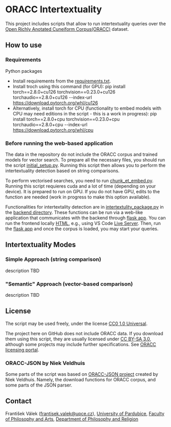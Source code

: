 # ORACC Intertextuality
This project includes scripts that allow to run intertextuality queries over the [Open Richly Anotated Cuneiform Corpus(ORACC)](https://oracc.museum.upenn.edu/) dataset.

## How to use
### Requirements
Python packages
- Install requirements from the [requirements.txt](https://github.com/valekfrantisek/CuneiformIntertextuality/blob/main/requirements.txt).
- Install troch using this command (for GPU): pip install torch==2.8.0+cu126 torchvision==0.23.0+cu126 torchaudio==2.8.0+cu126 --index-url https://download.pytorch.org/whl/cu126
- Alternatively, install torch for CPU (functionality to embed models with CPU may need editions in the script - this is a work in progress): pip install torch==2.8.0+cpu torchvision==0.23.0+cpu torchaudio==2.8.0+cpu --index-url https://download.pytorch.org/whl/cpu

### Before running the web-based application
The data in the repository do not include the ORACC corpus and trained models for vector search. To prepare all the necessary files, you should run the script [initial_setup.py](https://github.com/valekfrantisek/CuneiformIntertextuality/blob/main/initial_setup.py). Running this script then allows you to perform the intertextuality detection based on string comparisons.

To perform vectorised searches, you need to run [chunk_et_embed.py](https://github.com/valekfrantisek/CuneiformIntertextuality/blob/main/chunk_et_embed.py). Running this script requieres cuda and a lot of time (depending on your device). It is prepared to run on GPU. If you do not have GPU, edits to the function are needed (work in progress to make this option available).

Functionalities for intertextality detection are in [intertextulity_package.py](https://github.com/valekfrantisek/CuneiformIntertextuality/blob/main/backend/intertextulity_package.py) in the [backend directory](https://github.com/valekfrantisek/CuneiformIntertextuality/tree/main/backend). These functions can be run via a web-like application that communicates with the backend through [flask app](https://github.com/valekfrantisek/CuneiformIntertextuality/blob/main/backend/app.py). You can run the frontend locally [HTML](https://github.com/valekfrantisek/CuneiformIntertextuality/blob/main/frontend/index.html), e.g., using VS Code [Live Server](https://marketplace.visualstudio.com/items?itemName=ritwickdey.LiveServer). Then, run the [flask app](https://github.com/valekfrantisek/CuneiformIntertextuality/blob/main/backend/app.py) and once the corpus is loaded, you may start your queries.

## Intertextuality Modes
### Simple Approach (string comparison)
description TBD

### "Semantic" Approach (vector-based comparison)
description TBD

## License
The script may be used freely, under the license [CC0 1.0 Universal](https://creativecommons.org/publicdomain/zero/1.0/).

The project here on GitHub does not include ORACC data. If you download them using this script, they are usually licensed under [CC BY-SA 3.0](https://creativecommons.org/licenses/by-sa/3.0/deed), although some projects may include further specifications. See [ORACC licensing portal](http://oracc.ub.uni-muenchen.de/doc/about/licensing/index.html).

### ORACC-JSON by Niek Veldhuis
Some parts of the script was based on [ORACC-JSON project](https://github.com/niekveldhuis/ORACC-JSON) created by Niek Veldhuis. Namely, the download functions for ORACC corpus, and some parts of the JSON parser.

## Contact
František Válek (frantisek.valek@upce.cz), [University of Pardubice](https://www.upce.cz/), [Faculty of Philosophy and Arts](https://ff.upce.cz/), [Department of Philosophy and Religion](https://kfr.upce.cz/en)
